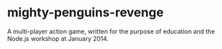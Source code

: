 # mighty-penguins-revenge

A multi-player action game, written for the purpose of education and the Node.js workshop at January 2014.